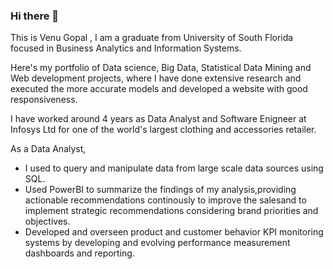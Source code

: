 ### Hi there 👋

This is Venu Gopal , I am a graduate from University of South Florida focused in Business Analytics and Information Systems.

Here's my portfolio of Data science, Big Data, Statistical Data Mining and Web development projects, where I have done extensive research and executed the more accurate models and developed a website with good responsiveness.

I have worked around 4 years as Data Analyst and Software Enigneer at Infosys Ltd for one of the world's largest clothing and accessories retailer.

As a Data Analyst,
* I used to query and manipulate data from large scale data sources using SQL.
* Used PowerBI to summarize the findings of my analysis,providing actionable recommendations continously to improve the salesand to implement strategic recommendations   considering brand priorities and objectives.
* Developed and overseen product and customer behavior KPI monitoring systems by developing and evolving performance measurement dashboards and reporting.



<!--
**vguddati/vguddati** is a ✨ _special_ ✨ repository because its `README.md` (this file) appears on your GitHub profile.

Here are some ideas to get you started:

- 🔭 I’m currently working on ...
- 🌱 I’m currently learning ...
- 👯 I’m looking to collaborate on ...
- 🤔 I’m looking for help with ...
- 💬 Ask me about ...
- 📫 How to reach me: ...
- 😄 Pronouns: ...
- ⚡ Fun fact: ...
-->
